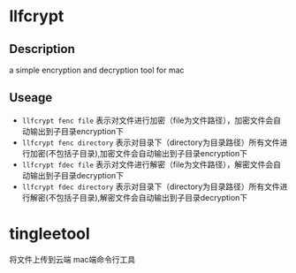 # llfcrypt
## Description
a simple encryption and decryption tool for mac

## Useage
- `llfcrypt fenc file` 表示对文件进行加密（file为文件路径），加密文件会自动输出到子目录encryption下
- `llfcrypt fenc directory` 表示对目录下（directory为目录路径）所有文件进行加密(不包括子目录),加密文件会自动输出到子目录encryption下
- `llfcrypt fdec file` 表示对文件进行解密（file为文件路径），解密文件会自动输出到子目录decryption下
- `llfcrypt fdec directory` 表示对目录下（directory为目录路径）所有文件进行解密(不包括子目录),解密文件会自动输出到子目录decryption下


# tingleetool
将文件上传到云端 mac端命令行工具